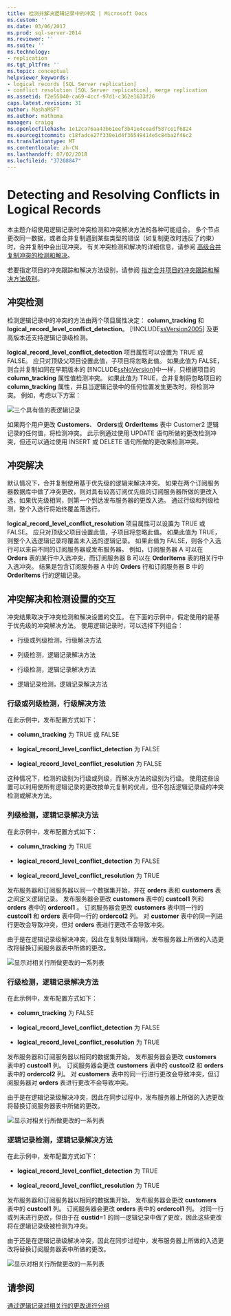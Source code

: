 ```yaml
---
title: 检测并解决逻辑记录中的冲突 | Microsoft Docs
ms.custom: ''
ms.date: 03/06/2017
ms.prod: sql-server-2014
ms.reviewer: ''
ms.suite: ''
ms.technology:
- replication
ms.tgt_pltfrm: ''
ms.topic: conceptual
helpviewer_keywords:
- logical records [SQL Server replication]
- conflict resolution [SQL Server replication], merge replication
ms.assetid: f2e55040-ca69-4ccf-97d1-c362e1633f26
caps.latest.revision: 31
author: MashaMSFT
ms.author: mathoma
manager: craigg
ms.openlocfilehash: 1e12ca76aa43b61eef3b41e4ceadf587ce1f6824
ms.sourcegitcommit: c18fadce27f330e1d4f36549414e5c84ba2f46c2
ms.translationtype: MT
ms.contentlocale: zh-CN
ms.lasthandoff: 07/02/2018
ms.locfileid: "37208847"
---
```

# <a name="detecting-and-resolving-conflicts-in-logical-records"></a>Detecting and Resolving Conflicts in Logical Records
  本主题介绍使用逻辑记录时冲突检测和冲突解决方法的各种可能组合。 多个节点更改同一数据，或者合并复制遇到某些类型的错误（如复制更改时违反了约束）时，合并复制中会出现冲突。 有关冲突检测和解决的详细信息，请参阅 [高级合并复制冲突的检测和解决](advanced-merge-replication-conflict-detection-and-resolution.md)。  
  
 若要指定项目的冲突跟踪和解决方法级别，请参阅 [指定合并项目的冲突跟踪和解决方法级别](../publish/specify-the-conflict-tracking-and-resolution-level-for-merge-articles.md)。  
  
## <a name="conflict-detection"></a>冲突检测  
 检测逻辑记录中的冲突的方法由两个项目属性决定： **column_tracking** 和 **logical_record_level_conflict_detection**。 [!INCLUDE[ssVersion2005](../../../includes/ssversion2005-md.md)] 及更高版本还支持逻辑记录级检测。  
  
 **logical_record_level_conflict_detection** 项目属性可以设置为 TRUE 或 FALSE。 应只对顶级父项目设置此值，子项目将忽略此值。 如果此值为 FALSE，则合并复制如同在早期版本的 [!INCLUDE[ssNoVersion](../../../includes/ssnoversion-md.md)]中一样，只根据项目的 **column_tracking** 属性值检测冲突。 如果此值为 TRUE，合并复制将忽略项目的 **column_tracking** 属性，并且当逻辑记录中的任何位置发生更改时，将检测冲突。 例如，考虑以下方案：  
  
 ![三个具有值的表逻辑记录](../media/logical-records-05.gif "三个具有值的表逻辑记录")  
  
 如果两个用户更改 **Customers**、 **Orders**或 **OrderItems** 表中 Customer2 逻辑记录的任何值，将检测冲突。 此示例通过使用 UPDATE 语句所做的更改检测冲突，但还可以通过使用 INSERT 或 DELETE 语句所做的更改来检测冲突。  
  
## <a name="conflict-resolution"></a>冲突解决  
 默认情况下，合并复制使用基于优先级的逻辑来解决冲突。 如果在两个订阅服务器数据库中做了冲突更改，则对具有较高订阅优先级的订阅服务器所做的更改入选，如果优先级相同，则第一个到达发布服务器的更改入选。 通过行级和列级检测，整个入选行将始终覆盖落选行。  
  
 **logical_record_level_conflict_resolution** 项目属性可以设置为 TRUE 或 FALSE。 应只对顶级父项目设置此值，子项目将忽略此值。 如果此值为 TRUE，则整个入选逻辑记录将覆盖未入选的逻辑记录。 如果此值为 FALSE，则各个入选行可以来自不同的订阅服务器或发布服务器。 例如，订阅服务器 A 可以在 **Orders** 表的某行中入选冲突，而订阅服务器 B 可以在 **OrderItems** 表的相关行中入选冲突。 结果是包含订阅服务器 A 中的 **Orders** 行和订阅服务器 B 中的 **OrderItems** 行的逻辑记录。  
  
## <a name="interaction-of-conflict-resolution-and-detection-settings"></a>冲突解决和检测设置的交互  
 冲突结果取决于冲突检测和解决设置的交互。 在下面的示例中，假定使用的是基于优先级的冲突解决方法。 使用逻辑记录时，可以选择下列组合：  
  
-   行级或列级检测，行级解决方法  
  
-   列级检测，逻辑记录解决方法  
  
-   行级检测，逻辑记录解决方法  
  
-   逻辑记录检测，逻辑记录解决方法  
  
### <a name="row-or-column-level-detection-row-level-resolution"></a>行级或列级检测，行级解决方法  
 在此示例中，发布配置方式如下：  
  
-   **column_tracking** 为 TRUE 或 FALSE  
  
-   **logical_record_level_conflict_detection** 为 FALSE  
  
-   **logical_record_level_conflict_resolution** 为 FALSE  
  
 这种情况下，检测的级别为行级或列级，而解决方法的级别为行级。 使用这些设置可以利用使所有逻辑记录的更改按单元复制的优点，但不包括逻辑记录级的冲突检测或解决方法。  
  
### <a name="column-level-detection-logical-record-resolution"></a>列级检测，逻辑记录解决方法  
 在此示例中，发布配置方式如下：  
  
-   **column_tracking** 为 TRUE  
  
-   **logical_record_level_conflict_detection** 为 FALSE  
  
-   **logical_record_level_conflict_resolution** 为 TRUE  
  
 发布服务器和订阅服务器以同一个数据集开始，并在 **orders** 表和 **customers** 表之间定义逻辑记录。 发布服务器会更改 **customers** 表中的 **custcol1** 列和 **orders** 表中的 **ordercol1** 。 订阅服务器会更改 **customers** 表中同一行的 **custcol1** 和 **orders** 表中同一行的 **ordercol2** 列。 对 **customer** 表中的同一列进行更改会导致冲突，但对 **orders** 表进行更改不会导致冲突。  
  
 由于是在逻辑记录级解决冲突，因此在复制处理期间，发布服务器上所做的入选更改将替换订阅服务器表中所做的更改。  
  
 ![显示对相关行所做更改的一系列表](../media/logical-records-06.gif "显示对相关行所做更改的一系列表")  
  
### <a name="row-level-detection-logical-record-resolution"></a>行级检测，逻辑记录解决方法  
 在此示例中，发布配置方式如下：  
  
-   **column_tracking** 为 FALSE  
  
-   **logical_record_level_conflict_detection** 为 FALSE  
  
-   **logical_record_level_conflict_resolution** 为 TRUE  
  
 发布服务器和订阅服务器以相同的数据集开始。 发布服务器会更改 **customers** 表中的 **custcol1** 列。 订阅服务器会更改 **customers** 表中的 **custcol2** 和 **orders** 表中的 **ordercol2** 列。 对 **customers** 表中的同一行进行更改会导致冲突，但订阅服务器对 **orders** 表进行更改不会导致冲突。  
  
 由于是在逻辑记录级解决冲突，因此在同步过程中，发布服务器上所做的入选更改将替换订阅服务器表中所做的更改。  
  
 ![显示对相关行所做更改的一系列表](../media/logical-records-07.gif "显示对相关行所做更改的一系列表")  
  
### <a name="logical-record-detection-logical-record-resolution"></a>逻辑记录检测，逻辑记录解决方法  
 在此示例中，发布配置方式如下：  
  
-   **logical_record_level_conflict_detection** 为 TRUE  
  
-   **logical_record_level_conflict_resolution** 为 TRUE  
  
 发布服务器和订阅服务器以相同的数据集开始。 发布服务器会更改 **customers** 表中的 **custcol1** 列。 订阅服务器会更改 **orders** 表中的 **ordercol1** 列。 对同一行或列未进行更改，但由于在 **custid**=1 的同一逻辑记录中做了更改，因此这些更改将在逻辑记录级被检测为冲突。  
  
 由于还是在逻辑记录级解决冲突，因此在同步过程中，发布服务器上所做的入选更改将替换订阅服务器表中所做的更改。  
  
 ![显示对相关行所做更改的一系列表](../media/logical-records-08.gif "显示对相关行所做更改的一系列表")  
  
## <a name="see-also"></a>请参阅  
 [通过逻辑记录对相关行的更改进行分组](group-changes-to-related-rows-with-logical-records.md)  
  
  

